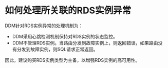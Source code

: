 # 如何处理所关联的RDS实例异常<a name="ddm_04_0022"></a>

DDM针对RDS实例异常的处理机制为：

-   DDM采用心跳检测机制保持对RDS实例的状态监控。
-   DDM不管理RDS实例。当路由分发到故障实例上，则返回错误，如果路由没有分发到故障实例，则SQL请求正常返回。

因此，建议购买RDS实例类型为主备，以增强RDS实例的高可用性。

